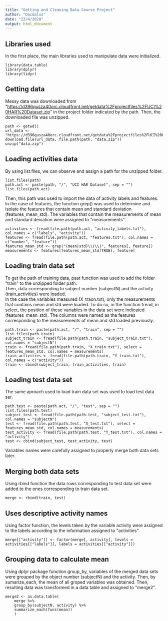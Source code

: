```yaml
---
title: "Getting and Cleaning Data Course Project"
author: "Dacdalus"
date: "23/4/2020"
output: html_document
---
```



## Libraries used

In the first place, the main libraries used to manipulate data were initialized.

```
library(data.table)
library(dplyr)
library(tidyr)
```


## Getting data

Messy data was downloaded from "https://d396qusza40orc.cloudfront.net/getdata%2Fprojectfiles%2FUCI%20HAR%20Dataset.zip" in the project folder indicated by the path. Then, the downloaded file was unzipped. 

```
path <- getwd()
url_data <- "https://d396qusza40orc.cloudfront.net/getdata%2Fprojectfiles%2FUCI%20HAR%20Dataset.zip"
download.file(url_data, file.path(path, "data.zip"))
unzip("data.zip")
```


## Loading activities data

By using list.files, we can observe and assign a path for the unzipped folder.

```
list.files(path)
path.act <- paste(path, "/", "UCI HAR Dataset", sep = "")
list.files(path.act)
```
Then, this path was used to import the data of activity labels and features. In the case of features, the function grep() was used to determine and isolate the features that contain mean and standard deviation (features_mean_std). The variables that contain the measurements of mean and standard deviation were assigned to "measurements".

```
activities <- fread(file.path(path.act, "activity_labels.txt"), col.names = c("labels", "activity"))
features <- fread(file.path(path.act, "features.txt"), col.names = c("number", "feature"))
features_mean_std <- grep("(mean|std)\\(\\)", features[, feature])
measurements <- features[features_mean_std[TRUE], feature]
```


## Loading train data set

To get the path of training data, past function was used to add the folder "train" to the unzipped folder path.  
Then, data corresponding to subject number (subjectN) and the activity (train_activities) were loaded.  
In the case the variables measured (X_traon.txt), only the measurements that contains mean and std were loaded. To do so, in the function fread, in select, the position of these variables in the data set were indicated (features_mean_std). The columns were named as the features corresponding to the measurements of mean and std loaded previously.

```
path.train <- paste(path.act, "/", "train", sep = "")
list.files(path.train)
subject_train <- fread(file.path(path.train, "subject_train.txt"), col.names = "subjectN")
train <- fread(file.path(path.train, "X_train.txt"), select = features_mean_std, col.names = measurements)
train_activities <- fread(file.path(path.train, "Y_train.txt"), col.names = c("activity"))
train <- cbind(subject_train, train_activities, train)
```


## Loading test data set

The same aproach used to load train data set was used to load test data ser.

```
path.test <- paste(path.act, "/", "test", sep = "")
list.files(path.test)
subject_test <- fread(file.path(path.test, "subject_test.txt"), col.names = "subjectN")
test <- fread(file.path(path.test, "X_test.txt"), select = features_mean_std, col.names = measurements)
test_activity <- fread(file.path(path.test, "Y_test.txt"), col.names = "activity")
test <- cbind(subject_test, test_activity, test)
```
Variables names were carefully assigned to properly merge both data sets later.



## Merging both data sets

Using rbind function the data rows corresponding to test data set were added to the ones corresponding to train data set.

```
merge <- rbind(train, test)
```


## Uses descriptive activity names

Using factor function, the levels taken by the variable activity were assigned to the labels according to the information assigned to "activities".

```
merge[["activity"]] <- factor(merge[, activity], levels = activities[["labels"]], labels = activities[["activity"]])
```


## Grouping data to calculate mean

Using dplyr package function group_by, variables of the merged data sets were grouped by the object number (subjectN) and the activity. Then, by sumarize_each, the mean of all groped variables was obtained. Then, resulting data was transformed in a data table and assigned to "merge2".

```
merge2 <- as.data.table(
    merge %>%
    group_by(subjectN, activity) %>%
    summarize_each(funs(mean)) 
    )
```
